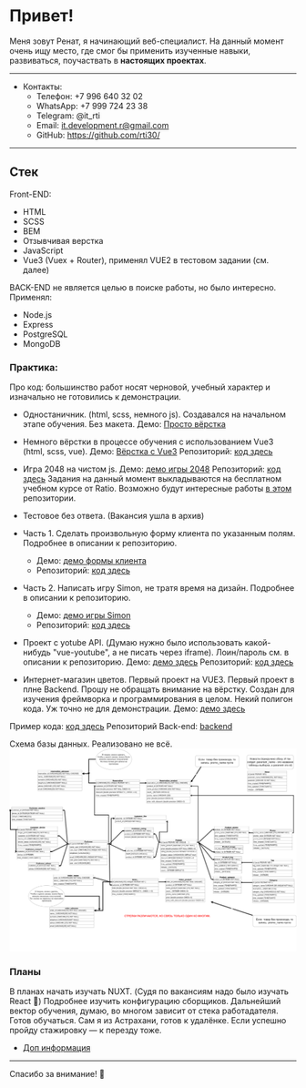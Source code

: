 # Привет!
Меня зовут Ренат, я начинающий веб-специалист. На данный момент очень ищу место, где смог бы применить изученные навыки, развиваться, поучаствать в __настоящих проектах__.
___
* Контакты:
    * Телефон: +7 996 640 32 02
    * WhatsApp: +7 999 724 23 38
    * Telegram: @it_rti
    * Email: it.development.r@gmail.com
    * GitHub: https://github.com/rti30/
___
## Стек
Front-END:

* HTML
* SCSS
* BEM
* Отзывчивая верстка
* JavaScript
* Vue3 (Vuex + Router), применял VUE2 в тестовом задании (см. далее)


BACK-END не является целью в поиске работы, но было интересно. Применял:

* Node.js
* Express
* PostgreSQL
* MongoDB

### Практика: 
Про код: большинство работ носят черновой, учебный характер и изначально не готовились к демонстрации.
*	Одностаничник. (html, scss, немного js). Создавался на начальном этапе обучения. Без макета.
Демо: [Просто вёрстка](https://rti30.github.io/cafeOld/)
*	Немного вёрстки в процессе обучения с использованием Vue3 (html, scss, vue). 
Демо: [Вёрстка c Vue3](https://rti30.github.io/knife-demo/)
Репозиторий: [код здесь](https://github.com/rti30/Knife/)

*	Игра 2048 на чистом js. 
Демо: [демо игры 2048](https://module2-demo.vercel.app/)
Репозиторий: [код здесь](https://github.com/rti30/rat/tree/main/m2)
Задания на данный момент выкладываются на бесплатном учебном курсе от Ratio. Возможно будут интересные работы [в этом](https://github.com/rti30/rat) репозитории.

*	Тестовое без ответа. (Вакансия ушла в архив) 
* Часть 1. Сделать произвольную форму клиента по указанным полям. Подробнее в описании к репозиторию.
   * Демо: [демо формы клиента]( https://rti30.github.io/demo-med-part1/)
  * Репозиторий: [код здесь](https://github.com/rti30/task-med/tree/main/part1)
* Часть 2. Написать игру Simon, не тратя время на дизайн. Подробнее в описании к репозиторию.
    * Демо: [демо игры Simon](https://rti30.github.io/demo-med-part2/)
   * Репозиторий: [код здесь](https://github.com/rti30/task-med/tree/main/part2)

*	Проект с yotube API. (Думаю нужно было использовать какой-нибудь "vue-youtube", а не писать через iframe). Лоин/пароль см. в описании к репозиторию. 
Демо: [демо здесь](https://rti30.github.io/test-task-1-demo/)
Репозиторий: [код здесь](https://github.com/rti30/task-test-1)


*	Интернет-магазин цветов. Первый проект на VUE3. Первый проект в плне Backend. Прошу не обращать внимание на вёрстку. Создан для изучения фреймворка и программирования в целом. Некий полигон кода. Уж точно не для демонстрации. 
Демо: [демо здесь](https://flowerfront.herokuapp.com/)

Пример кода:  [код здесь](https://github.com/rti30/flower-front.git)
Репозиторий Back-end: [backend](https://github.com/rti30/flower-back)


Схема базы данных. Реализовано не всё. 
![](Диаграмма.png)

### Планы

В планах начать изучать NUXT.  (Судя по вакансиям надо было изучать React 🌝) Подробнее изучить конфигурацию сборщиков. Дальнейший вектор обучения, думаю, во многом зависит от стека работадателя. Готов обучаться.
Сам я из Астрахани, готов к удалёнке. Если успешно пройду стажировку — к перезду тоже.
* [Доп информация](https://drive.google.com/file/d/1ygGz3bWQ4RM8TkQSs6tfbMhprEcWtBRY/view?usp=sharing)
---
Спасибо за внимание! 👋
